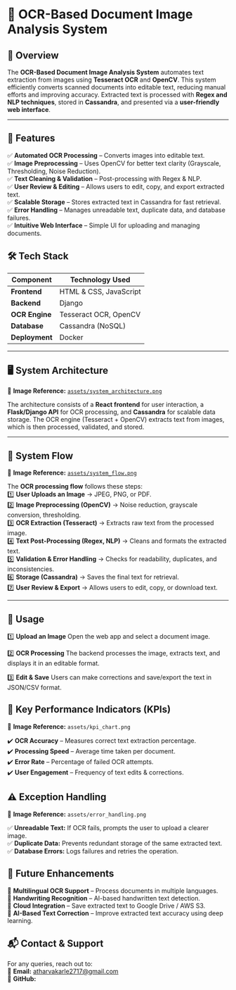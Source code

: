 # 📄 OCR-Based Document Image Analysis System  

## 🚀 Overview  
The **OCR-Based Document Image Analysis System** automates text extraction from images using **Tesseract OCR** and **OpenCV**. This system efficiently converts scanned documents into editable text, reducing manual efforts and improving accuracy. Extracted text is processed with **Regex and NLP techniques**, stored in **Cassandra**, and presented via a **user-friendly web interface**.

---

## 📌 Features  
✅ **Automated OCR Processing** – Converts images into editable text.  
✅ **Image Preprocessing** – Uses OpenCV for better text clarity (Grayscale, Thresholding, Noise Reduction).  
✅ **Text Cleaning & Validation** – Post-processing with Regex & NLP.  
✅ **User Review & Editing** – Allows users to edit, copy, and export extracted text.  
✅ **Scalable Storage** – Stores extracted text in Cassandra for fast retrieval.  
✅ **Error Handling** – Manages unreadable text, duplicate data, and database failures.  
✅ **Intuitive Web Interface** – Simple UI for uploading and managing documents. 

## 🛠️ Tech Stack  
| Component    | Technology Used |
|-------------|----------------|
| **Frontend** | HTML & CSS, JavaScript |
| **Backend**  | Django |
| **OCR Engine** | Tesseract OCR, OpenCV |
| **Database** | Cassandra (NoSQL) |
| **Deployment** | Docker |

---

## 🖥️ System Architecture  
📌 **Image Reference:** [`assets/system_architecture.png`](./assets/system_architecture.png)  

The architecture consists of a **React frontend** for user interaction, a **Flask/Django API** for OCR processing, and **Cassandra** for scalable data storage. The OCR engine (Tesseract + OpenCV) extracts text from images, which is then processed, validated, and stored.

---

## 🔄 System Flow  
📌 **Image Reference:** [`assets/system_flow.png`](./assets/system_flow.png)  

The **OCR processing flow** follows these steps:  
1️⃣ **User Uploads an Image** → JPEG, PNG, or PDF.  
2️⃣ **Image Preprocessing (OpenCV)** → Noise reduction, grayscale conversion, thresholding.  
3️⃣ **OCR Extraction (Tesseract)** → Extracts raw text from the processed image.  
4️⃣ **Text Post-Processing (Regex, NLP)** → Cleans and formats the extracted text.  
5️⃣ **Validation & Error Handling** → Checks for readability, duplicates, and inconsistencies.  
6️⃣ **Storage (Cassandra)** → Saves the final text for retrieval.  
7️⃣ **User Review & Export** → Allows users to edit, copy, or download text.  

---

## 📌 Usage
1️⃣ **Upload an Image** Open the web app and select a document image.

2️⃣ **OCR Processing** The backend processes the image, extracts text, and displays it in an editable format.

3️⃣ **Edit & Save** Users can make corrections and save/export the text in JSON/CSV format.

## 🚀 Key Performance Indicators (KPIs)
📌 **Image Reference:** `assets/kpi_chart.png`

✔️ **OCR Accuracy** – Measures correct text extraction percentage.  
✔️ **Processing Speed** – Average time taken per document.  
✔️ **Error Rate** – Percentage of failed OCR attempts.  
✔️ **User Engagement** – Frequency of text edits & corrections.  

## ⚠️ Exception Handling
📌 **Image Reference:** `assets/error_handling.png`

✅ **Unreadable Text:** If OCR fails, prompts the user to upload a clearer image.  
✅ **Duplicate Data:** Prevents redundant storage of the same extracted text.  
✅ **Database Errors:** Logs failures and retries the operation.  

## 📌 Future Enhancements
🚀 **Multilingual OCR Support** – Process documents in multiple languages.  
🚀 **Handwriting Recognition** – AI-based handwritten text detection.  
🚀 **Cloud Integration** – Save extracted text to Google Drive / AWS S3.  
🚀 **AI-Based Text Correction** – Improve extracted text accuracy using deep learning.  

## 📬 Contact & Support
For any queries, reach out to:  
📧 **Email:** atharvakarle2717@gmail.com  
🐙 **GitHub:** 
